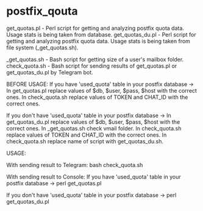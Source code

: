 # postfix_qouta
get_quotas.pl - Perl script for getting and analyzing postfix quota data. Usage stats is being taken from database.
get_quotas_du.pl - Perl script for getting and analyzing postfix quota data. Usage stats is being taken from file system (_get_quotas.sh).

_get_quotas.sh - Bash script for getting size of a user's mailbox folder.
check_quota.sh - Bash script for sending results of get_quotas.pl or get_quotas_du.pl by Telegram bot.

BEFORE USAGE:
If you have 'used_quota' table in your postfix database -> 
	In get_quotas.pl replace values of $db, $user, $pass, $host with the correct ones. 
	In check_quota.sh replace values of TOKEN and CHAT_ID with the correct ones.

If you don't have 'used_quota' table in your postfix database -> 
	In get_quotas_du.pl replace values of $db, $user, $pass, $host with the correct ones. 
	In _get_quotas.sh check vmail folder.
	In check_quota.sh replace values of TOKEN and CHAT_ID with the correct ones.
	In check_quota.sh replace name of script with get_quotas_du.sh.


USAGE:

With sending result to Telegram:
	bash check_quota.sh

With sending result to Console:
If you have 'used_quota' table in your postfix database -> 
	perl get_quotas.pl
	
If you don't have 'used_quota' table in your postfix database -> 
	perl get_quotas_du.pl
